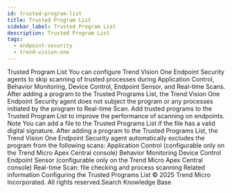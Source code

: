 ```yaml
---
id: trusted-program-list
title: Trusted Program List
sidebar_label: Trusted Program List
description: Trusted Program List
tags:
  - endpoint-security
  - trend-vision-one
---
```


 Trusted Program List You can configure Trend Vision One Endpoint Security agents to skip scanning of trusted processes during Application Control, Behavior Monitoring, Device Control, Endpoint Sensor, and Real-time Scans. After adding a program to the Trusted Programs List, the Trend Vision One Endpoint Security agent does not subject the program or any processes initiated by the program to Real-time Scan. Add trusted programs to the Trusted Program List to improve the performance of scanning on endpoints. Note You can add a file to the Trusted Programs List if the file has a valid digital signature. After adding a program to the Trusted Programs List, the Trend Vision One Endpoint Security agent automatically excludes the program from the following scans: Application Control (configurable only on the Trend Micro Apex Central console) Behavior Monitoring Device Control Endpoint Sensor (configurable only on the Trend Micro Apex Central console) Real-time Scan: file checking and process scanning Related information Configuring the Trusted Programs List © 2025 Trend Micro Incorporated. All rights reserved.Search Knowledge Base